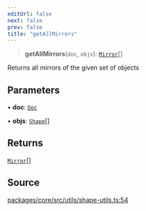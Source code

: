 ```yaml
---
editUrl: false
next: false
prev: false
title: "getAllMirrors"
---
```


> **getAllMirrors**(`doc`, `objs`): [`Mirror`](/api-core/classes/mirror/)[]

Returns all mirrors of the given set of objects

## Parameters

• **doc**: [`Doc`](/api-core/classes/doc/)

• **objs**: [`Shape`](/api-core/classes/shape/)[]

## Returns

[`Mirror`](/api-core/classes/mirror/)[]

## Source

[packages/core/src/utils/shape-utils.ts:54](https://github.com/dgmjs/dgmjs/blob/main/packages/core/src/utils/shape-utils.ts#L54)
